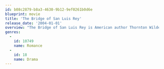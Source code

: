 ```yaml
---
id: b08c2879-b8a3-4630-9b12-9ef0261b0d6e
blueprint: movie
title: 'The Bridge of San Luis Rey'
release_date: '2004-01-01'
overview: "The Bridge of San Luis Rey is American author Thornton Wilder's second novel, first published in 1927 to worldwide acclaim. It tells the story of several interrelated people who die in the collapse of an Inca rope-fiber suspension bridge in Peru, and the events that lead up to their being on the bridge.[ A friar who has witnessed the tragic accident then goes about inquiring into the lives of the victims, seeking some sort of cosmic answer to the question of why each had to die. The novel won the Pulitzer Prize in 1928."
genres:
  -
    id: 10749
    name: Romance
  -
    id: 18
    name: Drama
---
```

